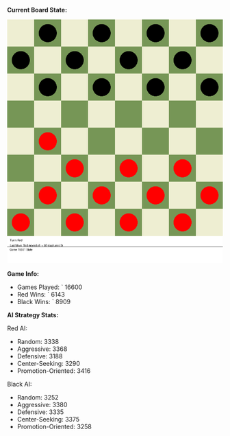 
**Current Board State:**  
<!-- START_GIF -->
![Checkers Game](./checkers_game.gif)
<!-- END_GIF -->

**Game Info:**  
- Games Played: `<!-- GAMES_PLAYED --> 16600
- Red Wins: `<!-- RED_WINS --> 6143
- Black Wins: `<!-- BLACK_WINS --> 8909

<!-- AI_STATS -->
**AI Strategy Stats:**

Red AI:
- Random: 3338
- Aggressive: 3368
- Defensive: 3188
- Center-Seeking: 3290
- Promotion-Oriented: 3416

Black AI:
- Random: 3252
- Aggressive: 3380
- Defensive: 3335
- Center-Seeking: 3375
- Promotion-Oriented: 3258
